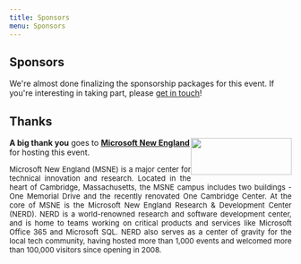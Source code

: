 ```yaml
---
title: Sponsors
menu: Sponsors
---
```


## Sponsors

We're almost done finalizing the sponsorship packages for this event. If you're interesting in taking part, please [get in touch](mailto:2015-boston-sponsorship@dynamicinfradays.org)!

## Thanks

<img src="http://microsoftnewengland.com/eventmanager/img/MSFT_logo_rgb_C-Gray_D.png" width="180" height="66" style="margin-left:auto;margin-right:auto;float:right">

**A big thank you** goes to **[Microsoft New England](http://microsoftnewengland.com/about)** for hosting this event.

<p style="font-size: small; text-align: justify;">Microsoft New England (MSNE) is a major center for technical innovation and research. Located in the heart of Cambridge, Massachusetts, the MSNE campus includes two buildings - One Memorial Drive and the recently renovated One Cambridge Center. At the core of MSNE is the Microsoft New England Research & Development Center (NERD). NERD is a world-renowned research and software development center, and is home to teams working on critical products and services like Microsoft Office 365 and Microsoft SQL. NERD also serves as a center of gravity for the local tech community, having hosted more than 1,000 events and welcomed more than 100,000 visitors since opening in 2008.</p>